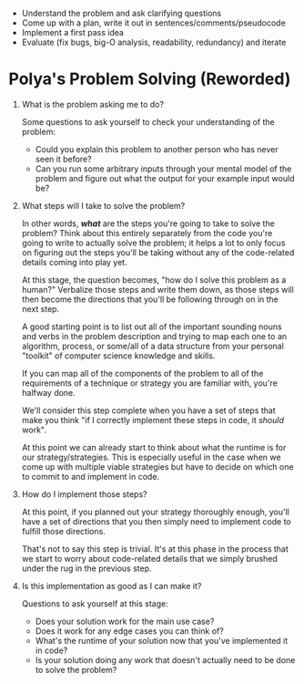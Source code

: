 - Understand the problem and ask clarifying questions
- Come up with a plan, write it out in sentences/comments/pseudocode
- Implement a first pass idea
- Evaluate (fix bugs, big-O analysis, readability, redundancy) and iterate

# Polya's Problem Solving (Reworded)
1. What is the problem asking me to do?

    Some questions to ask yourself to check your understanding of the problem:

    - Could you explain this problem to another person who has never seen it before?
    - Can you run some arbitrary inputs through your mental model of the problem and figure out what the output for your example input would be?
2. What steps will I take to solve the problem?

    In other words, ***what*** are the steps you're going to take to solve the problem? Think about this entirely separately from the code you're going to write to actually solve the problem; it helps a lot to only focus on figuring out the steps you'll be taking without any of the code-related details coming into play yet.

    At this stage, the question becomes, "how do I solve this problem as a human?" Verbalize those steps and write them down, as those steps will then become the directions that you'll be following through on in the next step. 

    A good starting point is to list out all of the important sounding nouns and verbs in the problem description and trying to map each one to an algorithm, process, or some/all of a data structure from your personal "toolkit" of computer science knowledge and skills.

    If you can map all of the components of the problem to all of the requirements of a technique or strategy you are familiar with, you're halfway done.

    We'll consider this step complete when you have a set of steps that make you think "if I correctly implement these steps in code, it *should* work". 

    At this point we can already start to think about what the runtime is for our strategy/strategies. This is especially useful in the case when we come up with multiple viable strategies but have to decide on which one to commit to and implement in code. 

3. How do I implement those steps?

    At this point, if you planned out your strategy thoroughly enough, you'll have a set of directions that you then simply need to implement code to fulfill those directions. 

    That's not to say this step is trivial. It's at this phase in the process that we start to worry about code-related details that we simply brushed under the rug in the previous step. 

4. Is this implementation as good as I can make it?

    Questions to ask yourself at this stage:

    - Does your solution work for the main use case?
    - Does it work for any edge cases you can think of?
    - What's the runtime of your solution now that you've implemented it in code?
    - Is your solution doing any work that doesn't actually need to be done to solve the problem?
